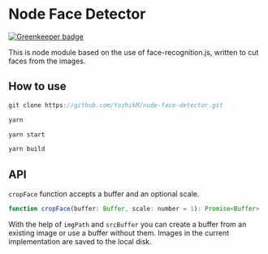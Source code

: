 
# Node Face Detector

[![Greenkeeper badge](https://badges.greenkeeper.io/YozhikM/node-face-detector.svg)](https://greenkeeper.io/)

This is node module based on the use of face-recognition.js, written to cut faces from the images.

## How to use

````js
git clone https://github.com/YozhikM/node-face-detector.git

yarn

yarn start

yarn build
````

## API

`cropFace` function accepts a buffer and an optional scale.

````js
function cropFace(buffer: Buffer, scale: number = 1): Promise<Buffer>
````

With the help of `imgPath` and `srcBuffer` you can create a buffer from an existing image or use a buffer without them.
Images in the current implementation are saved to the local disk.
